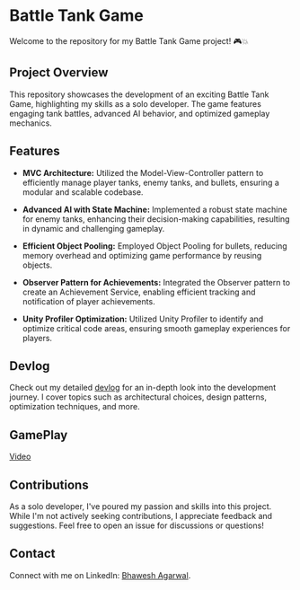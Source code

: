 # Battle Tank Game

Welcome to the repository for my Battle Tank Game project! 🎮💥

## Project Overview

This repository showcases the development of an exciting Battle Tank Game, highlighting my skills as a solo developer. The game features engaging tank battles, advanced AI behavior, and optimized gameplay mechanics.

## Features

- **MVC Architecture:** Utilized the Model-View-Controller pattern to efficiently manage player tanks, enemy tanks, and bullets, ensuring a modular and scalable codebase.

- **Advanced AI with State Machine:** Implemented a robust state machine for enemy tanks, enhancing their decision-making capabilities, resulting in dynamic and challenging gameplay.

- **Efficient Object Pooling:** Employed Object Pooling for bullets, reducing memory overhead and optimizing game performance by reusing objects.

- **Observer Pattern for Achievements:** Integrated the Observer pattern to create an Achievement Service, enabling efficient tracking and notification of player achievements.

- **Unity Profiler Optimization:** Utilized Unity Profiler to identify and optimize critical code areas, ensuring smooth gameplay experiences for players.

## Devlog

Check out my detailed [devlog](https://www.linkedin.com/posts/bhawesh-agarwal-70b98b113_unity-202231f1-dx11-battle-tank-game-activity-7091700328072429569-o8iu?utm_source=share&utm_medium=member_desktop) for an in-depth look into the development journey. I cover topics such as architectural choices, design patterns, optimization techniques, and more.


## GamePlay

[Video](https://www.loom.com/share/45295afc16414accaf139d47cf1355dd)

## Contributions

As a solo developer, I've poured my passion and skills into this project. While I'm not actively seeking contributions, I appreciate feedback and suggestions. Feel free to open an issue for discussions or questions!

## Contact

Connect with me on LinkedIn: [Bhawesh Agarwal](https://www.linkedin.com/in/bhawesh-agarwal-70b98b113/).

